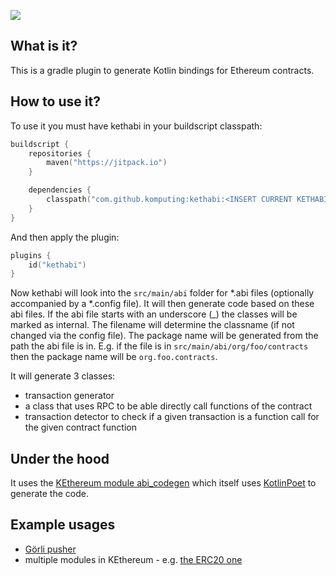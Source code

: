 [![](https://jitpack.io/v/komputing/kethabi.svg)](https://jitpack.io/#komputing/kethabi)

What is it?
-----------

This is a gradle plugin to generate Kotlin bindings for Ethereum contracts.

How to use it?
--------------
To use it you must have kethabi in your buildscript classpath:

```kotlin
buildscript {
    repositories {
        maven("https://jitpack.io")
    }

    dependencies {
        classpath("com.github.komputing:kethabi:<INSERT CURRENT KETHABI VERSION>")
    }
}
```

And then apply the plugin:

```kotlin
plugins {
    id("kethabi")
}
```

Now kethabi will look into the `src/main/abi` folder for *.abi files (optionally accompanied by a *.config file).
It will then generate code based on these abi files. 
If the abi file starts with an underscore (_) the classes will be marked as internal.
The filename will determine the classname (if not changed via the config file).
The package name will be generated from the path the abi file is in. E.g. if the file is in `src/main/abi/org/foo/contracts` then the package name will be `org.foo.contracts`.

It will generate 3 classes: 
 * transaction generator
 * a class that uses RPC to be able directly call functions of the contract
 * transaction detector to check if a given transaction is a function call for the given contract function

Under the hood
--------------

It uses the [KEthereum module abi_codegen](https://github.com/komputing/KEthereum/tree/master/abi_codegen) which itself uses [KotlinPoet](https://square.github.io/kotlinpoet) to generate the code.

Example usages
--------------

 * [Görli pusher](https://github.com/goerli/goerli_pusher)
 * multiple modules in KEthereum - e.g. [the ERC20 one](https://github.com/komputing/KEthereum/tree/master/erc20)
